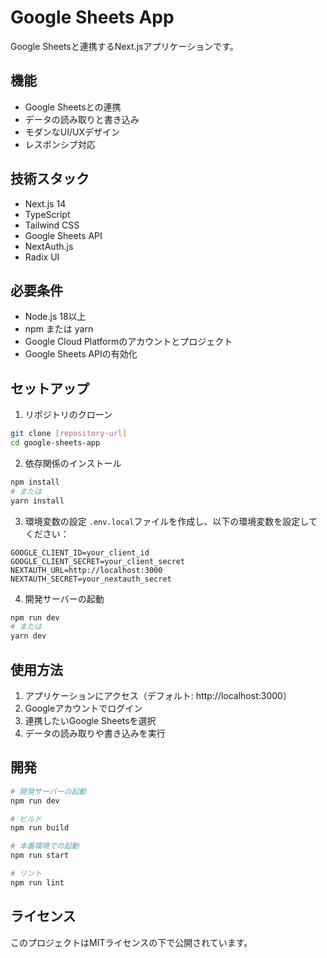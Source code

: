 # Google Sheets App

Google Sheetsと連携するNext.jsアプリケーションです。

## 機能

- Google Sheetsとの連携
- データの読み取りと書き込み
- モダンなUI/UXデザイン
- レスポンシブ対応

## 技術スタック

- Next.js 14
- TypeScript
- Tailwind CSS
- Google Sheets API
- NextAuth.js
- Radix UI

## 必要条件

- Node.js 18以上
- npm または yarn
- Google Cloud Platformのアカウントとプロジェクト
- Google Sheets APIの有効化

## セットアップ

1. リポジトリのクローン
```bash
git clone [repository-url]
cd google-sheets-app
```

2. 依存関係のインストール
```bash
npm install
# または
yarn install
```

3. 環境変数の設定
`.env.local`ファイルを作成し、以下の環境変数を設定してください：
```
GOOGLE_CLIENT_ID=your_client_id
GOOGLE_CLIENT_SECRET=your_client_secret
NEXTAUTH_URL=http://localhost:3000
NEXTAUTH_SECRET=your_nextauth_secret
```

4. 開発サーバーの起動
```bash
npm run dev
# または
yarn dev
```

## 使用方法

1. アプリケーションにアクセス（デフォルト: http://localhost:3000）
2. Googleアカウントでログイン
3. 連携したいGoogle Sheetsを選択
4. データの読み取りや書き込みを実行

## 開発

```bash
# 開発サーバーの起動
npm run dev

# ビルド
npm run build

# 本番環境での起動
npm run start

# リント
npm run lint
```

## ライセンス

このプロジェクトはMITライセンスの下で公開されています。
